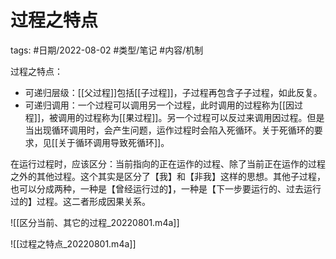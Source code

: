 # 过程之特点

tags: #日期/2022-08-02 #类型/笔记 #内容/机制 

过程之特点：
- 可递归层级：[[父过程]]包括[[子过程]]，子过程再包含子子过程，如此反复。
- 可递归调用：一个过程可以调用另一个过程，此时调用的过程称为[[因过程]]，被调用的过程称为[[果过程]]。另一个过程可以反过来调用因过程。但是当出现循环调用时，会产生问题，运作过程时会陷入死循环。关于死循环的要求，见[[关于循环调用导致死循环]]。

在运行过程时，应该区分：当前指向的正在运作的过程、除了当前正在运作的过程之外的其他过程。这个其实是区分了【我】和【非我】这样的思想。其他子过程，也可以分成两种，一种是【曾经运行过的】，一种是【下一步要运行的、过去运行过的】过程。这二者形成因果关系。


![[区分当前、其它的过程_20220801.m4a]]

![[过程之特点_20220801.m4a]]